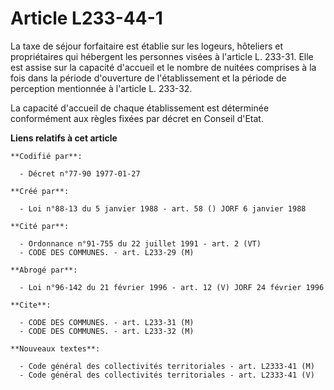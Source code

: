 # Article L233-44-1

La taxe de séjour forfaitaire est établie sur les logeurs, hôteliers et propriétaires qui hébergent les personnes visées à
l'article L. 233-31. Elle est assise sur la capacité d'accueil et le nombre de nuitées comprises à la fois dans la période
d'ouverture de l'établissement et la période de perception mentionnée à l'article L. 233-32.

La capacité d'accueil de chaque établissement est déterminée conformément aux règles fixées par décret en Conseil d'Etat.

**Liens relatifs à cet article**

	**Codifié par**:

	  - Décret n°77-90 1977-01-27

	**Créé par**:

	  - Loi n°88-13 du 5 janvier 1988 - art. 58 () JORF 6 janvier 1988

	**Cité par**:

	  - Ordonnance n°91-755 du 22 juillet 1991 - art. 2 (VT)
	  - CODE DES COMMUNES. - art. L233-29 (M)

	**Abrogé par**:

	  - Loi n°96-142 du 21 février 1996 - art. 12 (V) JORF 24 février 1996

	**Cite**:

	  - CODE DES COMMUNES. - art. L233-31 (M)
	  - CODE DES COMMUNES. - art. L233-32 (M)

	**Nouveaux textes**:

	  - Code général des collectivités territoriales - art. L2333-41 (M)
	  - Code général des collectivités territoriales - art. L2333-41 (V)
